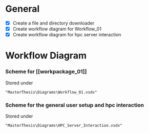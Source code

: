 # General
* [x] Create a file and directory downloader
* [x] Create workflow diagram for Workflow_01
* [x] Create workflow diagram for hpc server interaction

# Workflow Diagram
### Scheme for [[workpackage_01]]

Stored under 

	"MasterThesis\Diagrams\Workflow_01.vsdx"

### Scheme for the general user setup and hpc interaction

Stored under 

	"MasterThesis\Diagrams\HPC_Server_Interaction.vsdx"











